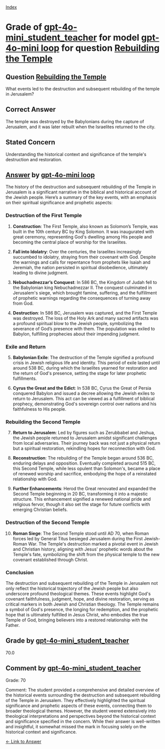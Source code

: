 
[Index](../../../../index.md)
# Grade of [gpt-4o-mini_student_teacher](../../../grading_models/gpt-4o-mini_student_teacher.md) for model [gpt-4o-mini loop](../../../answering_models/gpt-4o-mini_loop.md) for question [Rebuilding the Temple](../../../questions/Rebuilding_the_Temple.md)

## Question [Rebuilding the Temple](../../../questions/Rebuilding_the_Temple.md)
What events led to the destruction and subsequent rebuilding of the temple in Jerusalem?

## Correct Answer
The temple was destroyed by the Babylonians during the capture of Jerusalem, and it was later rebuilt when the Israelites returned to the city.

## Stated Concern
Understanding the historical context and significance of the temple's destruction and restoration.

## [Answer](../Rebuilding_the_Temple.md) by [gpt-4o-mini loop](../../../answering_models/gpt-4o-mini_loop.md)
The history of the destruction and subsequent rebuilding of the Temple in Jerusalem is a significant narrative in the biblical and historical account of the Jewish people. Here’s a summary of the key events, with an emphasis on their spiritual significance and prophetic aspects:

### Destruction of the First Temple

1. **Construction**: The First Temple, also known as Solomon’s Temple, was built in the 10th century BC by King Solomon. It was inaugurated with great ceremony, representing God's dwelling among His people and becoming the central place of worship for the Israelites.

2. **Fall into Idolatry**: Over the centuries, the Israelites increasingly succumbed to idolatry, straying from their covenant with God. Despite the warnings and calls for repentance from prophets like Isaiah and Jeremiah, the nation persisted in spiritual disobedience, ultimately leading to divine judgment.

3. **Nebuchadnezzar’s Conquest**: In 586 BC, the Kingdom of Judah fell to the Babylonian king Nebuchadnezzar II. The conquest culminated in Jerusalem's siege, which brought famine, suffering, and the fulfillment of prophetic warnings regarding the consequences of turning away from God.

4. **Destruction**: In 586 BC, Jerusalem was captured, and the First Temple was destroyed. The loss of the Holy Ark and many sacred artifacts was a profound spiritual blow to the Jewish people, symbolizing the severance of God’s presence with them. The population was exiled to Babylon, fulfilling prophecies about their impending judgment.

### Exile and Return

5. **Babylonian Exile**: The destruction of the Temple signified a profound crisis in Jewish religious life and identity. This period of exile lasted until around 538 BC, during which the Israelites yearned for restoration and the return of God's presence, setting the stage for later prophetic fulfillments.

6. **Cyrus the Great and the Edict**: In 538 BC, Cyrus the Great of Persia conquered Babylon and issued a decree allowing the Jewish exiles to return to Jerusalem. This act can be viewed as a fulfillment of biblical prophecy, demonstrating God's sovereign control over nations and his faithfulness to His people.

### Rebuilding the Second Temple

7. **Return to Jerusalem**: Led by figures such as Zerubbabel and Jeshua, the Jewish people returned to Jerusalem amidst significant challenges from local adversaries. Their journey back was not just a physical return but a spiritual restoration, rekindling hopes for reconnection with God.

8. **Reconstruction**: The rebuilding of the Temple began around 536 BC, enduring delays and opposition. Eventually completed around 515 BC, this Second Temple, while less opulent than Solomon's, became a place of renewed worship and sacrifice, embodying the hope of a reinstated relationship with God.

9. **Further Enhancements**: Herod the Great renovated and expanded the Second Temple beginning in 20 BC, transforming it into a majestic structure. This enhancement signified a renewed national pride and religious fervor, though it also set the stage for future conflicts with emerging Christian beliefs.

### Destruction of the Second Temple

10. **Roman Siege**: The Second Temple stood until AD 70, when Roman forces led by General Titus besieged Jerusalem during the First Jewish-Roman War. The Temple's destruction marked a pivotal event in Jewish and Christian history, aligning with Jesus' prophetic words about the Temple's fate, symbolizing the shift from the physical temple to the new covenant established through Christ.

### Conclusion

The destruction and subsequent rebuilding of the Temple in Jerusalem not only reflect the historical trajectory of the Jewish people but also underscore profound theological themes. These events highlight God's covenant faithfulness, judgment, hope, and divine restoration, serving as critical markers in both Jewish and Christian theology. The Temple remains a symbol of God's presence, the longing for redemption, and the prophetic hope that is ultimately fulfilled in Jesus Christ, who embodies the true Temple of God, bringing believers into a restored relationship with the Father.

## Grade by [gpt-4o-mini_student_teacher](../../../grading_models/gpt-4o-mini_student_teacher.md)
70.0

## Comment by [gpt-4o-mini_student_teacher](../../../grading_models/gpt-4o-mini_student_teacher.md)
Grade: 70 

Comment: The student provided a comprehensive and detailed overview of the historical events surrounding the destruction and subsequent rebuilding of the Temple in Jerusalem. They effectively highlighted the spiritual significance and prophetic aspects of these events, connecting them to broader theological themes. However, the student veered extensively into theological interpretations and perspectives beyond the historical context and significance specified in the concern. While their answer is well-written and insightful, it somewhat missed the mark in focusing solely on the historical context and significance.

[&lt;- Link to Answer](../Rebuilding_the_Temple.md)
